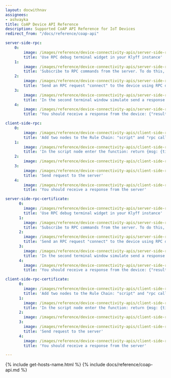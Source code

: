 ```yaml
---
layout: docwithnav
assignees:
- ashvayka
title: CoAP Device API Reference
description: Supported CoAP API Reference for IoT Devices
redirect_from: "/docs/reference/coap-api"

server-side-rpc:
    0:
        image: /images/reference/device-connectivity-apis/server-side-rpc-coap-1-ce.png
        title: 'Use RPC debug terminal widget in your Klyff instance'
    1:
        image: /images/reference/device-connectivity-apis/server-side-rpc-coap-2-ce.png
        title: 'Subscribe to RPC commands from the server. To do this, in the first terminal window send GET request with observe flag'
    2:
        image: /images/reference/device-connectivity-apis/server-side-rpc-coap-3-ce.png
        title: 'Send an RPC request "connect" to the device using RPC debug terminal widget'
    3:
        image: /images/reference/device-connectivity-apis/server-side-rpc-coap-4-ce.png
        title: 'In the second terminal window simulate send a response from the device to the server'
    4:
        image: /images/reference/device-connectivity-apis/server-side-rpc-coap-5-ce.png
        title: 'You should receive a response from the device: {"result":"ok"}'

client-side-rpc:
    0:
        image: /images/reference/device-connectivity-apis/client-side-rpc-1-ce.png
        title: 'Add two nodes to the Rule Chain: "script" and "rpc call reply"'
    1:
        image: /images/reference/device-connectivity-apis/client-side-rpc-2-ce.png
        title: 'In the script node enter the function: return {msg: {time:String(new Date())}, metadata: metadata, msgType: msgType};'
    2:
        image: /images/reference/device-connectivity-apis/client-side-rpc-3-ce.png
    3:
        image: /images/reference/device-connectivity-apis/client-side-rpc-coap-4-ce.png
        title: 'Send request to the server'
    4:
        image: /images/reference/device-connectivity-apis/client-side-rpc-coap-5-ce.png
        title: 'You should receive a response from the server'

server-side-rpc-certificate:
      0:
        image: /images/reference/device-connectivity-apis/server-side-rpc-coap-1-ce.png
        title: 'Use RPC debug terminal widget in your Klyff instance'
      1:
        image: /images/reference/device-connectivity-apis/server-side-rpc-coap-certificate-2-ce.png
        title: 'Subscribe to RPC commands from the server. To do this, in the first terminal window send GET request with observe flag'
      2:
        image: /images/reference/device-connectivity-apis/server-side-rpc-coap-3-ce.png
        title: 'Send an RPC request "connect" to the device using RPC debug terminal widget'
      3:
        image: /images/reference/device-connectivity-apis/server-side-rpc-coap-certificate-4-ce.png
        title: 'In the second terminal window simulate send a response from the device to the server'
      4:
        image: /images/reference/device-connectivity-apis/server-side-rpc-coap-5-ce.png
        title: 'You should receive a response from the device: {"result":"ok"}'

client-side-rpc-certificate:
      0:
        image: /images/reference/device-connectivity-apis/client-side-rpc-1-ce.png
        title: 'Add two nodes to the Rule Chain: "script" and "rpc call reply"'
      1:
        image: /images/reference/device-connectivity-apis/client-side-rpc-2-ce.png
        title: 'In the script node enter the function: return {msg: {time:String(new Date())}, metadata: metadata, msgType: msgType};'
      2:
        image: /images/reference/device-connectivity-apis/client-side-rpc-3-ce.png
      3:
        image: /images/reference/device-connectivity-apis/client-side-rpc-coap-certificate-4-ce.png
        title: 'Send request to the server'
      4:
        image: /images/reference/device-connectivity-apis/client-side-rpc-coap-certificate-5-ce.png
        title: 'You should receive a response from the server'

---
```


{% include get-hosts-name.html %}
{% include docs/reference/coap-api.md %}

